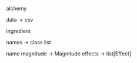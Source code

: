 alchemy

data -> csv





ingredient

names -> class list

name
magnitude -> Magnitude
effects -> list[Effect]